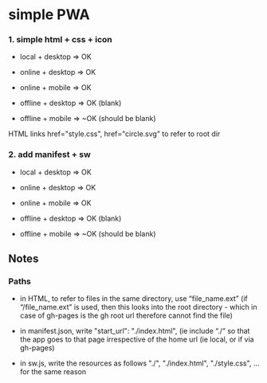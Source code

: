# simple PWA

### 1. simple html + css + icon

* local + desktop => OK
* online + desktop => OK
* online + mobile => OK

* offline + desktop => OK (blank)
* offline + mobile => ~OK (should be blank)


HTML links href="style.css", href="circle.svg" to refer to root dir


### 2. add manifest + sw

* local + desktop => OK
* online + desktop => OK
* online + mobile => OK

* offline + desktop => OK (blank)
* offline + mobile => ~OK (should be blank)



## Notes
### Paths
- in HTML, to refer to files in the same directory, use “file_name.ext”
(if “/file_name.ext” is used, then this looks into the root directory - which in case of gh-pages is the gh root url therefore cannot find the file)

- in manifest.json, write   "start_url": "./index.html",   (ie include “./“ so that the app goes to that page irrespective of the home url (ie local, or if via gh-pages)

- in sw.js,  write the resources as follows   "./", "./index.html", "./style.css", … for the same reason
